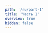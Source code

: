 ```yaml
---
path: '/ru/part-1'
title: 'Часть 1'
overview: true
hidden: false
---
```


<pages-in-this-section></pages-in-this-section>

<exercises-in-this-section></exercises-in-this-section>